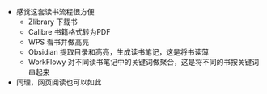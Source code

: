 - 感觉这套读书流程很方便
	- Zlibrary 下载书
	- Calibre 书籍格式转为PDF
	- WPS 看书并做高亮
	- Obsidian 提取目录和高亮，生成读书笔记，这是将书读薄
	- WorkFlowy 对不同读书笔记中的关键词做聚合，这是将不同的书按关键词串起来
- 同理，网页阅读也可以如此